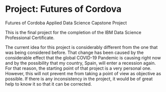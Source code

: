 # Project: Futures of Cordova


Futures of Cordoba
 Applied Data Science Capstone Project
 

This is the final project for the completion of the IBM Data Science Professional Certificate. 

The current idea for this project is considerably different from the one that was being considered before. That change has been caused by the considerable effect that the global COVID-19 Pandemic is causing right now and by the possibility that my country, Spain, will enter a recession again. For that reason, the starting point of that project is a very personal one. However, this will not prevent me from taking a point of view as objective as possible. If there is any inconsistency in the project, it would be of great help to know it so that it can be corrected.

